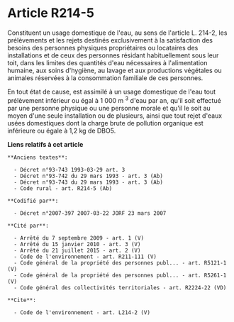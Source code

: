 # Article R214-5

Constituent un usage domestique de l'eau, au sens de l'article L. 214-2, les prélèvements et les rejets destinés
exclusivement à la satisfaction des besoins des personnes physiques propriétaires ou locataires des installations et de ceux
des personnes résidant habituellement sous leur toit, dans les limites des quantités d'eau nécessaires à l'alimentation
humaine, aux soins d'hygiène, au lavage et aux productions végétales ou animales réservées à la consommation familiale de ces
personnes.

En tout état de cause, est assimilé à un usage domestique de l'eau tout prélèvement inférieur ou égal à 1 000 m
  <sup>3</sup> d'eau par an, qu'il soit effectué par une personne physique ou une personne morale et qu'il le soit au moyen
d'une seule installation ou de plusieurs, ainsi que tout rejet d'eaux usées domestiques dont la charge brute de pollution
organique est inférieure ou égale à 1,2 kg de DBO5.

**Liens relatifs à cet article**

	**Anciens textes**:

	  - Décret n°93-743 1993-03-29 art. 3
	  - Décret n°93-742 du 29 mars 1993 - art. 3 (Ab)
	  - Décret n°93-743 du 29 mars 1993 - art. 3 (Ab)
	  - Code rural - art. R214-5 (Ab)

	**Codifié par**:

	  - Décret n°2007-397 2007-03-22 JORF 23 mars 2007

	**Cité par**:

	  - Arrêté du 7 septembre 2009 - art. 1 (V)
	  - Arrêté du 15 janvier 2010 - art. 3 (V)
	  - Arrêté du 21 juillet 2015 - art. 2 (V)
	  - Code de l'environnement - art. R211-111 (V)
	  - Code général de la propriété des personnes publ... - art. R5121-1 (V)
	  - Code général de la propriété des personnes publ... - art. R5261-1 (V)
	  - Code général des collectivités territoriales - art. R2224-22 (VD)

	**Cite**:

	  - Code de l'environnement - art. L214-2 (V)

